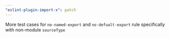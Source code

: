 ```yaml
---
"eslint-plugin-import-x": patch
---
```


More test cases for `no-named-export` and `no-defualt-export` rule specifically with non-module `sourceType`
